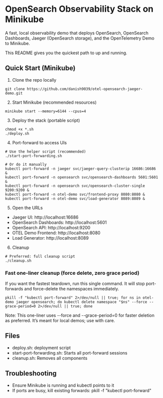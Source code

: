 # OpenSearch Observability Stack on Minikube

A fast, local observability demo that deploys OpenSearch, OpenSearch Dashboards, Jaeger (OpenSearch storage), and the OpenTelemetry Demo to Minikube.

This README gives you the quickest path to up and running.

## Quick Start (Minikube)

1) Clone the repo locally
```
git clone https://github.com/danish9039/otel-opensearch-jaeger-demo.git
```

2) Start Minikube (recommended resources)
```
minikube start --memory=6144 --cpus=4
```

3) Deploy the stack (portable script)
```
chmod +x *.sh
./deploy.sh
```

4) Port-forward to access UIs
```
# Use the helper script (recommended)
./start-port-forwarding.sh

# Or do it manually
kubectl port-forward -n jaeger svc/jaeger-query-clusterip 16686:16686 &
kubectl port-forward -n opensearch svc/opensearch-dashboards 5601:5601 &
kubectl port-forward -n opensearch svc/opensearch-cluster-single 9200:9200 &
kubectl port-forward -n otel-demo svc/frontend-proxy 8080:8080 &
kubectl port-forward -n otel-demo svc/load-generator 8089:8089 &
```

5) Open the URLs
- Jaeger UI: http://localhost:16686
- OpenSearch Dashboards: http://localhost:5601
- OpenSearch API: http://localhost:9200
- OTEL Demo Frontend: http://localhost:8080
- Load Generator: http://localhost:8089

6) Cleanup
```
# Preferred: full cleanup script
./cleanup.sh
```

### Fast one-liner cleanup (force delete, zero grace period)
If you want the fastest teardown, run this single command. It will stop port-forwards and force-delete the namespaces immediately.
```
pkill -f "kubectl port-forward" 2>/dev/null || true; for ns in otel-demo jaeger opensearch; do kubectl delete namespace "$ns" --force --grace-period=0 2>/dev/null || true; done
```

Note: This one-liner uses --force and --grace-period=0 for faster deletion as preferred. It’s meant for local demos; use with care.

## Files
- deploy.sh:  deployment script
- start-port-forwarding.sh: Starts all port-forward sessions
- cleanup.sh: Removes all components


## Troubleshooting
- Ensure Minikube is running and kubectl points to it
- If ports are busy, kill existing forwards: pkill -f "kubectl port-forward"

